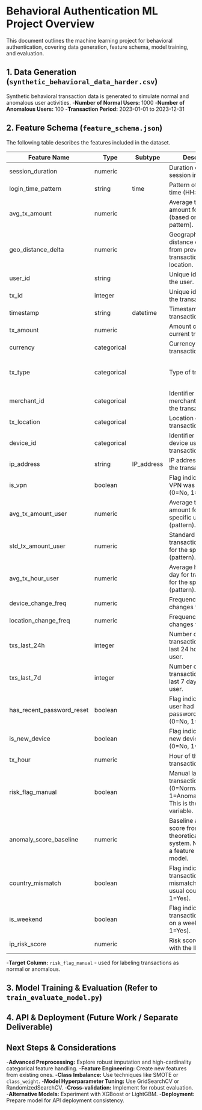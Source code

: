 # Behavioral Authentication ML Project Overview

This document outlines the machine learning project for behavioral authentication, covering data generation, feature schema, model training, and evaluation.

## 1. Data Generation (`synthetic_behavioral_data_harder.csv`)
Synthetic behavioral transaction data is generated to simulate normal and anomalous user activities.
-**Number of Normal Users:** 1000
-**Number of Anomalous Users:** 100
-**Transaction Period:** 2023-01-01 to 2023-12-31

## 2. Feature Schema (`feature_schema.json`)
The following table describes the features included in the dataset.

| Feature Name | Type | Subtype | Description | Range/Values | Example |
|---|---|---|---|---|---|
| session_duration | numeric |  | Duration of user session in seconds. | >=10 | 150.5 |
| login_time_pattern | string | time | Pattern of user login time (HH:MM). |  | 14:35 |
| avg_tx_amount | numeric |  | Average transaction amount for the user (based on generation pattern). | [20, 10000] | 500.25 |
| geo_distance_delta | numeric |  | Geographical distance change from previous transaction/login location. | >=0 | 75.8 |
| user_id | string |  | Unique identifier for the user. |  | user_123 |
| tx_id | integer |  | Unique identifier for the transaction. |  | 5001 |
| timestamp | string | datetime | Timestamp of the transaction. |  | 2023-03-15 10:30:00 |
| tx_amount | numeric |  | Amount of the current transaction. | >=1 | 125.75 |
| currency | categorical |  | Currency of the transaction. | PLN, EUR, USD, GBP, JPY | USD |
| tx_type | categorical |  | Type of transaction. | purchase, transfer, withdrawal, online_payment, international_transfer | purchase |
| merchant_id | categorical |  | Identifier of the merchant involved in the transaction. |  | merchant_42 |
| tx_location | categorical |  | Location of the transaction. |  | loc_25 |
| device_id | categorical |  | Identifier of the device used for the transaction. |  | dev_5 |
| ip_address | string | IP_address | IP address used for the transaction. |  | 192.168.1.10 |
| is_vpn | boolean |  | Flag indicating if a VPN was detected (0=No, 1=Yes). | 0, 1 | 0 |
| avg_tx_amount_user | numeric |  | Average transaction amount for the specific user (pattern). | [20, 10000] | 480.12 |
| std_tx_amount_user | numeric |  | Standard deviation of transaction amount for the specific user (pattern). | >=0 | 55.6 |
| avg_tx_hour_user | numeric |  | Average hour of the day for transactions for the specific user (pattern). | [0, 23] | 14.5 |
| device_change_freq | numeric |  | Frequency of device changes for the user. | [0, 1] | 0.05 |
| location_change_freq | numeric |  | Frequency of location changes for the user. | [0, 1] | 0.15 |
| txs_last_24h | integer |  | Number of transactions in the last 24 hours for the user. | >=0 | 5 |
| txs_last_7d | integer |  | Number of transactions in the last 7 days for the user. | >=0 | 20 |
| has_recent_password_reset | boolean |  | Flag indicating if the user had a recent password reset (0=No, 1=Yes). | 0, 1 | 0 |
| is_new_device | boolean |  | Flag indicating if a new device was used (0=No, 1=Yes). | 0, 1 | 0 |
| tx_hour | numeric |  | Hour of the current transaction (0-23). | [0, 23] | 12 |
| risk_flag_manual | boolean |  | Manual label for transaction risk (0=Normal, 1=Anomalous/Fraud). This is the target variable. | 0, 1 |  |
| anomaly_score_baseline | numeric |  | Baseline anomaly score from a theoretical previous system. Not used as a feature for this model. | [0, 1] | 0.15 |
| country_mismatch | boolean |  | Flag indicating if transaction country mismatches user's usual country (0=No, 1=Yes). | 0, 1 | 0 |
| is_weekend | boolean |  | Flag indicating if the transaction occurred on a weekend (0=No, 1=Yes). | 0, 1 | 1 |
| ip_risk_score | numeric |  | Risk score associated with the IP address. | [0, 1] | 0.08 |

-**Target Column:** `risk_flag_manual` - used for labeling transactions as normal or anomalous.

## 3. Model Training & Evaluation (Refer to `train_evaluate_model.py`)

## 4. API & Deployment (Future Work / Separate Deliverable)

## Next Steps & Considerations
-**Advanced Preprocessing:** Explore robust imputation and high-cardinality categorical feature handling.
-**Feature Engineering:** Create new features from existing ones.
-**Class Imbalance:** Use techniques like SMOTE or `class_weight`.
-**Model Hyperparameter Tuning:** Use GridSearchCV or RandomizedSearchCV.
-**Cross-validation:** Implement for robust evaluation.
-**Alternative Models:** Experiment with XGBoost or LightGBM.
-**Deployment:** Prepare model for API deployment consistency.
